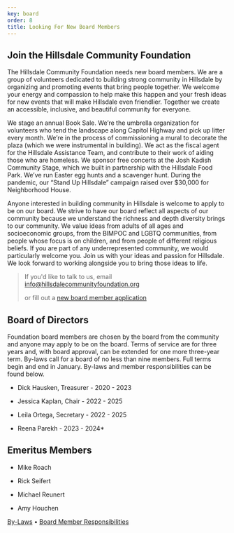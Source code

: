 ```yaml
---
key: board
order: 8
title: Looking For New Board Members
---
```

## Join the Hillsdale Community Foundation

The Hillsdale Community Foundation needs new board members. We are a group of volunteers dedicated to building strong community in Hillsdale by organizing and promoting events that bring people together. We welcome your energy and compassion to help make this happen and your fresh ideas for new events that will make Hillsdale even friendlier. Together we create an accessible, inclusive, and beautiful community for everyone.

We stage an annual Book Sale. We’re the umbrella organization for volunteers who tend the landscape along Capitol Highway and pick up litter every month. We’re in the process of commissioning a mural to decorate the plaza (which we were instrumental in building). We act as the fiscal agent for the Hillsdale Assistance Team, and contribute to their work of aiding those who are homeless. We sponsor free concerts at the Josh Kadish Community Stage, which we built in partnership with the Hillsdale Food Park. We’ve run Easter egg hunts and a scavenger hunt. During the pandemic, our “Stand Up Hillsdale” campaign raised over $30,000 for Neighborhood House.

Anyone interested in building community in Hillsdale is welcome to apply to be on our board. We strive to have our board reflect all aspects of our community because we understand the richness and depth diversity brings to our community. We value ideas from adults of all ages and socioeconomic groups, from the BIMPOC and LGBTQ communities, from people whose focus is on children, and from people of different religious beliefs. If you are part of any underrepresented community, we would particularly welcome you. Join us with your ideas and passion for Hillsdale. We look forward to working alongside you to bring those ideas to life.

> If you'd like to talk to us, email [info@hillsdalecommunityfoundation.org](mailto:info@hillsdalecommunityfoundation.org)
> 
> or fill out a [new board member application](https://docs.google.com/forms/d/e/1FAIpQLSfX87YQQkqLrkDDS96VWm1ymrFVOmr-bGxl4YtssRLcSvfRTA/viewform?pli=1)

## Board of Directors

Foundation board members are chosen by the board from the community and anyone may apply to be on the board. Terms of service are for three years and, with board approval, can be extended for one more three-year term. By-laws call for a board of no less than nine members. Full terms begin and end in January. By-laws and member responsibilities can be found below. ​

*   Dick Hausken, Treasurer - 2020 - 2023
    
*   Jessica Kaplan, Chair - 2022 - 2025
    
*   Leila Ortega, Secretary - 2022 - 2025
    
*   Reena Parekh - 2023 - 2024\* ​
    

## Emeritus Members

*   Mike Roach
    
*   Rick Seifert
    
*   Michael Reunert
    
*   Amy Houchen
    

[By-Laws](https://docs.google.com/document/d/1qm6Ob5Foobmgdt9ZLyBLFBnJei1zT13ArqaV1mCcsTk) • [Board Member Responsibilities](https://docs.google.com/document/d/18Ye9a1F3POkEuHOtNeLHBRvlH7qrxS_dw57iRy9FYuU)